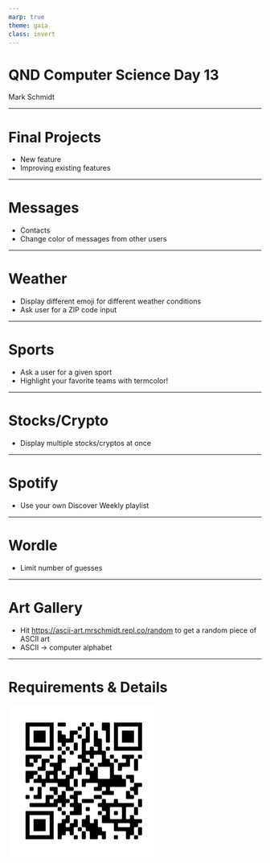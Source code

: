 ```yaml
---
marp: true
theme: gaia
class: invert
---
```


# QND Computer Science Day 13
Mark Schmidt

--- 

# Final Projects

- New feature
- Improving existing features

---

# Messages

- Contacts
- Change color of messages from other users

---

# Weather

- Display different emoji for different weather conditions
- Ask user for a ZIP code input

---

# Sports

- Ask a user for a given sport
- Highlight your favorite teams with termcolor!

---

# Stocks/Crypto

- Display multiple stocks/cryptos at once

---

# Spotify

- Use your own Discover Weekly playlist

--- 

# Wordle

- Limit number of guesses 

---

# Art Gallery

- Hit https://ascii-art.mrschmidt.repl.co/random to get a random piece of ASCII art
- ASCII -> computer alphabet

--- 

# Requirements & Details

![bg width:400](../assets/final-project-qr.png)